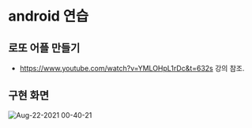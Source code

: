 # android 연습

## 로또 어플 만들기
- https://www.youtube.com/watch?v=YMLOHpL1rDc&t=632s 강의 참조.

## 구현 화면
![Aug-22-2021 00-40-21](https://user-images.githubusercontent.com/75111342/130327407-dc7bb440-51cb-46ab-a1c5-bc85a2b28ea2.gif)
